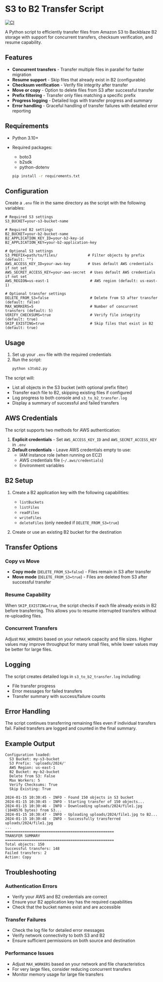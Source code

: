 # S3 to B2 Transfer Script

[![CI](https://github.com/engineervix/s3tob2/actions/workflows/main.yml/badge.svg)](https://github.com/engineervix/s3tob2/actions/workflows/main.yml)

A Python script to efficiently transfer files from Amazon S3 to Backblaze B2 storage with support for concurrent transfers, checksum verification, and resume capability.

## Features

- **Concurrent transfers** - Transfer multiple files in parallel for faster migration
- **Resume support** - Skip files that already exist in B2 (configurable)
- **Checksum verification** - Verify file integrity after transfer
- **Move or copy** - Option to delete files from S3 after successful transfer
- **Prefix filtering** - Transfer only files matching a specific prefix
- **Progress logging** - Detailed logs with transfer progress and summary
- **Error handling** - Graceful handling of transfer failures with detailed error reporting

## Requirements

- Python 3.10+
- Required packages:
   - boto3
   - b2sdk
   - python-dotenv

  ```bash
  pip install -r requirements.txt
  ```

## Configuration

Create a `.env` file in the same directory as the script with the following variables:

```env
# Required S3 settings
S3_BUCKET=your-s3-bucket-name

# Required B2 settings
B2_BUCKET=your-b2-bucket-name
B2_APPLICATION_KEY_ID=your-b2-key-id
B2_APPLICATION_KEY=your-b2-application-key

# Optional S3 settings
S3_PREFIX=path/to/files/              # Filter objects by prefix (default: "")
AWS_ACCESS_KEY_ID=your-aws-key        # Uses default AWS credentials if not set
AWS_SECRET_ACCESS_KEY=your-aws-secret  # Uses default AWS credentials if not set
AWS_REGION=us-east-1                   # AWS region (default: us-east-1)

# Optional transfer settings
DELETE_FROM_S3=false                   # Delete from S3 after transfer (default: false)
MAX_WORKERS=5                          # Number of concurrent transfers (default: 5)
VERIFY_CHECKSUMS=true                  # Verify file integrity (default: true)
SKIP_EXISTING=true                     # Skip files that exist in B2 (default: true)
```

## Usage

1. Set up your `.env` file with the required credentials
2. Run the script:
   ```bash
   python s3tob2.py
   ```

The script will:
- List all objects in the S3 bucket (with optional prefix filter)
- Transfer each file to B2, skipping existing files if configured
- Log progress to both console and `s3_to_b2_transfer.log`
- Display a summary of successful and failed transfers

## AWS Credentials

The script supports two methods for AWS authentication:

1. **Explicit credentials** - Set `AWS_ACCESS_KEY_ID` and `AWS_SECRET_ACCESS_KEY` in `.env`
2. **Default credentials** - Leave AWS credentials empty to use:
   - IAM instance role (when running on EC2)
   - AWS credentials file (`~/.aws/credentials`)
   - Environment variables

## B2 Setup

1. Create a B2 application key with the following capabilities:
   - `listBuckets`
   - `listFiles`
   - `readFiles`
   - `writeFiles`
   - `deleteFiles` (only needed if `DELETE_FROM_S3=true`)

2. Create or use an existing B2 bucket for the destination

## Transfer Options

### Copy vs Move
- **Copy mode** (`DELETE_FROM_S3=false`) - Files remain in S3 after transfer
- **Move mode** (`DELETE_FROM_S3=true`) - Files are deleted from S3 after successful transfer

### Resume Capability
When `SKIP_EXISTING=true`, the script checks if each file already exists in B2 before transferring. This allows you to resume interrupted transfers without re-uploading files.

### Concurrent Transfers
Adjust `MAX_WORKERS` based on your network capacity and file sizes. Higher values may improve throughput for many small files, while lower values may be better for large files.

## Logging

The script creates detailed logs in `s3_to_b2_transfer.log` including:
- File transfer progress
- Error messages for failed transfers
- Transfer summary with success/failure counts

## Error Handling

The script continues transferring remaining files even if individual transfers fail. Failed transfers are logged and counted in the final summary.

## Example Output

```
Configuration loaded:
  S3 Bucket: my-s3-bucket
  S3 Prefix: 'uploads/2024/'
  AWS Region: us-east-1
  B2 Bucket: my-b2-bucket
  Delete from S3: False
  Max Workers: 5
  Verify Checksums: True
  Skip Existing: True

2024-01-15 10:30:45 - INFO - Found 150 objects in S3 bucket
2024-01-15 10:30:45 - INFO - Starting transfer of 150 objects...
2024-01-15 10:30:46 - INFO - Downloading uploads/2024/file1.jpg (1048576 bytes) from S3...
2024-01-15 10:30:47 - INFO - Uploading uploads/2024/file1.jpg to B2...
2024-01-15 10:30:48 - INFO - Successfully transferred uploads/2024/file1.jpg
...
==================================================
TRANSFER SUMMARY
==================================================
Total objects: 150
Successful transfers: 148
Failed transfers: 2
Action: Copy
```

## Troubleshooting

### Authentication Errors
- Verify your AWS and B2 credentials are correct
- Ensure your B2 application key has the required capabilities
- Check that the bucket names exist and are accessible

### Transfer Failures
- Check the log file for detailed error messages
- Verify network connectivity to both S3 and B2
- Ensure sufficient permissions on both source and destination

### Performance Issues
- Adjust `MAX_WORKERS` based on your network and file characteristics
- For very large files, consider reducing concurrent transfers
- Monitor memory usage for large file transfers
